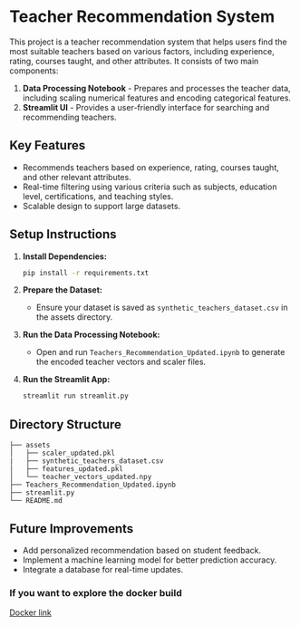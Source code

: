# Teacher Recommendation System

This project is a teacher recommendation system that helps users find the most suitable teachers based on various factors, including experience, rating, courses taught, and other attributes. It consists of two main components:

1. **Data Processing Notebook** - Prepares and processes the teacher data, including scaling numerical features and encoding categorical features.
2. **Streamlit UI** - Provides a user-friendly interface for searching and recommending teachers.

## Key Features

* Recommends teachers based on experience, rating, courses taught, and other relevant attributes.
* Real-time filtering using various criteria such as subjects, education level, certifications, and teaching styles.
* Scalable design to support large datasets.

## Setup Instructions

1. **Install Dependencies:**

   ```bash
   pip install -r requirements.txt
   ```

2. **Prepare the Dataset:**

   * Ensure your dataset is saved as `synthetic_teachers_dataset.csv` in the assets directory.

3. **Run the Data Processing Notebook:**

   * Open and run `Teachers_Recommendation_Updated.ipynb` to generate the encoded teacher vectors and scaler files.

4. **Run the Streamlit App:**

   ```bash
   streamlit run streamlit.py
   ```

## Directory Structure

```
├── assets
│   ├── scaler_updated.pkl
|   ├── synthetic_teachers_dataset.csv
│   ├── features_updated.pkl
│   └── teacher_vectors_updated.npy
├── Teachers_Recommendation_Updated.ipynb
├── streamlit.py
└── README.md
```

## Future Improvements

* Add personalized recommendation based on student feedback.
* Implement a machine learning model for better prediction accuracy.
* Integrate a database for real-time updates.

### If you want to explore the docker build

[Docker link](https://hub.docker.com/repository/docker/keneandita/recommendation_system/general)
